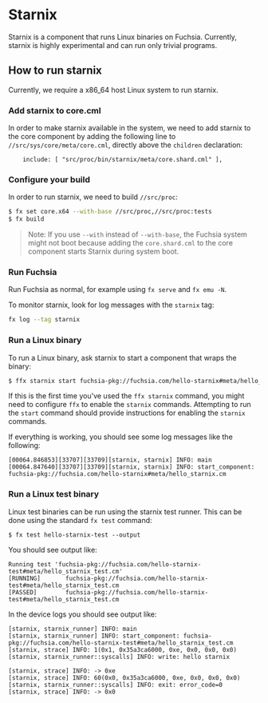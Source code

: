 # Starnix

Starnix is a component that runs Linux binaries on Fuchsia. Currently, starnix is highly
experimental and can run only trivial programs.

## How to run starnix

Currently, we require a x86_64 host Linux system to run starnix.

### Add starnix to core.cml

In order to make starnix available in the system, we need to add starnix to the
core component by adding the following line to `//src/sys/core/meta/core.cml`,
directly above the `children` declaration:

```
    include: [ "src/proc/bin/starnix/meta/core.shard.cml" ],
```

### Configure your build

In order to run starnix, we need to build `//src/proc`:

```sh
$ fx set core.x64 --with-base //src/proc,//src/proc:tests
$ fx build
```

> Note: If you use `--with` instead of `--with-base`, the Fuchsia system might
not boot because adding the `core.shard.cml` to the core component starts
Starnix during system boot.

### Run Fuchsia

Run Fuchsia as normal, for example using `fx serve` and `fx emu -N`.

To monitor starnix, look for log messages with the `starnix` tag:

```sh
fx log --tag starnix
```

### Run a Linux binary

To run a Linux binary, ask starnix to start a component that wraps the binary:

```sh
$ ffx starnix start fuchsia-pkg://fuchsia.com/hello-starnix#meta/hello_starnix.cm
```

If this is the first time you've used the `ffx starnix` command, you might need
to configure `ffx` to enable the `starnix` commands. Attempting to run the
`start` command should provide instructions for enabling the `starnix` commands.

If everything is working, you should see some log messages like the following:

```
[00064.846853][33707][33709][starnix, starnix] INFO: main
[00064.847640][33707][33709][starnix, starnix] INFO: start_component: fuchsia-pkg://fuchsia.com/hello-starnix#meta/hello_starnix.cm
```

### Run a Linux test binary

Linux test binaries can be run using the starnix test runner. This can be done using the standard `fx test` command:

```
$ fx test hello-starnix-test --output
```

You should see output like:

```
Running test 'fuchsia-pkg://fuchsia.com/hello-starnix-test#meta/hello_starnix_test.cm'
[RUNNING]       fuchsia-pkg://fuchsia.com/hello-starnix-test#meta/hello_starnix_test.cm
[PASSED]        fuchsia-pkg://fuchsia.com/hello-starnix-test#meta/hello_starnix_test.cm
```

In the device logs you should see output like:

```
[starnix, starnix_runner] INFO: main
[starnix, starnix_runner] INFO: start_component: fuchsia-pkg://fuchsia.com/hello-starnix-test#meta/hello_starnix_test.cm
[starnix, strace] INFO: 1(0x1, 0x35a3ca6000, 0xe, 0x0, 0x0, 0x0)
[starnix, starnix_runner::syscalls] INFO: write: hello starnix

[starnix, strace] INFO: -> 0xe
[starnix, strace] INFO: 60(0x0, 0x35a3ca6000, 0xe, 0x0, 0x0, 0x0)
[starnix, starnix_runner::syscalls] INFO: exit: error_code=0
[starnix, strace] INFO: -> 0x0
```
